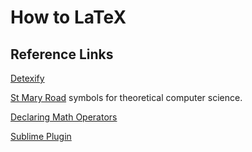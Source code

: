 # How to LaTeX

## Reference Links

[Detexify](http://detexify.kirelabs.org/classify.html)

[St Mary Road](https://ctan.org/pkg/stmaryrd?lang=en) symbols for theoretical computer science.

[Declaring Math Operators](https://www.slac.stanford.edu/comp/unix/package/tex/latex/fntguide/node18.html)

[Sublime Plugin](https://latextools.readthedocs.io)